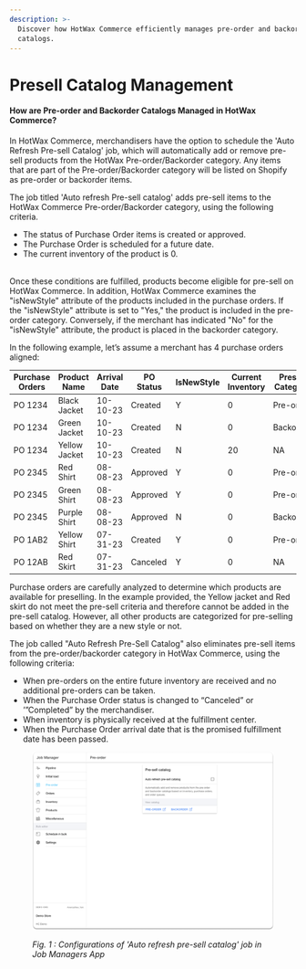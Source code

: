 ```yaml
---
description: >-
  Discover how HotWax Commerce efficiently manages pre-order and backorder
  catalogs.
---
```


# Presell Catalog Management

#### How are Pre-order and Backorder Catalogs Managed in HotWax Commerce?

In HotWax Commerce, merchandisers have the option to schedule the 'Auto Refresh Pre-sell Catalog' job, which will automatically add or remove pre-sell products from the HotWax Pre-order/Backorder category. Any items that are part of the Pre-order/Backorder category will be listed on Shopify as pre-order or backorder items.

The job titled 'Auto refresh Pre-sell catalog' adds pre-sell items to the HotWax Commerce Pre-order/Backorder category, using the following criteria.

* The status of Purchase Order items is created or approved.
* The Purchase Order is scheduled for a future date.
* The current inventory of the product is 0.

\
Once these conditions are fulfilled, products become eligible for pre-sell on HotWax Commerce. In addition, HotWax Commerce examines the "isNewStyle" attribute of the products included in the purchase orders. If the "isNewStyle" attribute is set to "Yes," the product is included in the pre-order category. Conversely, if the merchant has indicated "No" for the "isNewStyle" attribute, the product is placed in the backorder category.

In the following example, let’s assume a merchant has 4 purchase orders aligned:

<table data-full-width="false"><thead><tr><th width="106">Purchase Orders</th><th width="98">Product Name</th><th width="110">Arrival Date</th><th width="94">PO Status</th><th width="82">IsNewStyle</th><th width="107">Current Inventory</th><th>Presell Category</th></tr></thead><tbody><tr><td>PO 1234</td><td>Black Jacket</td><td>10-10-23</td><td>Created</td><td>Y</td><td>0</td><td>Pre-order</td></tr><tr><td>PO 1234</td><td>Green Jacket</td><td>10-10-23</td><td>Created</td><td>N</td><td>0</td><td>Backorder</td></tr><tr><td>PO 1234</td><td>Yellow Jacket</td><td>10-10-23</td><td>Created</td><td>N</td><td>20</td><td>NA</td></tr><tr><td>PO 2345</td><td>Red Shirt</td><td>08-08-23</td><td>Approved</td><td>Y</td><td>0</td><td>Pre-order</td></tr><tr><td>PO 2345</td><td>Green Shirt</td><td>08-08-23</td><td>Approved</td><td>Y</td><td>0</td><td>Pre-order</td></tr><tr><td>PO 2345</td><td>Purple Shirt</td><td>08-08-23</td><td>Approved</td><td>N</td><td>0</td><td>Backorder</td></tr><tr><td>PO 1AB2</td><td>Yellow Shirt</td><td>07-31-23</td><td>Created</td><td>Y</td><td>0</td><td>Pre-order</td></tr><tr><td>PO 12AB</td><td>Red Skirt</td><td>07-31-23</td><td>Canceled</td><td>Y</td><td>0</td><td>NA</td></tr></tbody></table>

Purchase orders are carefully analyzed to determine which products are available for preselling. In the example provided, the Yellow jacket and Red skirt do not meet the pre-sell criteria and therefore cannot be added in the pre-sell catalog. However, all other products are categorized for pre-selling based on whether they are a new style or not.

The job called "Auto Refresh Pre-Sell Catalog" also eliminates pre-sell items from the pre-order/backorder category in HotWax Commerce, using the following criteria:

* When pre-orders on the entire future inventory are received and no additional pre-orders can be taken.
* When the Purchase Order status is changed to “Canceled” or ’”Completed” by the merchandiser.
* When inventory is physically received at the fulfillment center.
* When the Purchase Order arrival date that is the promised fulfillment date has been passed.

<figure><img src="../.gitbook/assets/Auto refresh pre sell.png" alt=""><figcaption><p><em>Fig. 1 : Configurations of 'Auto refresh pre-sell catalog' job in Job Managers App</em></p></figcaption></figure>

####
